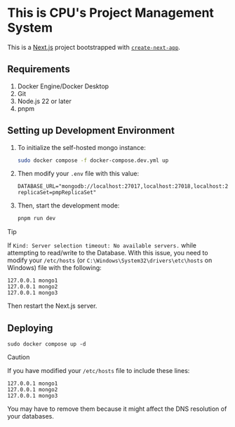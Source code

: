 # This is CPU's Project Management System

This is a [Next.js](https://nextjs.org) project bootstrapped with [`create-next-app`](https://nextjs.org/docs/app/api-reference/cli/create-next-app).

## Requirements

1. Docker Engine/Docker Desktop
2. Git
3. Node.js 22 or later
4. pnpm

## Setting up Development Environment

1. To initialize the self-hosted mongo instance:
   ```sh
   sudo docker compose -f docker-compose.dev.yml up
   ```

2. Then modify your `.env` file with this value:
   ```env
   DATABASE_URL="mongodb://localhost:27017,localhost:27018,localhost:27019/pmp?replicaSet=pmpReplicaSet"
   ```

3. Then, start the development mode:
   ```sh
   pnpm run dev
   ```

> [!TIP]
> If `Kind: Server selection timeout: No available servers.` while attempting to read/write to
> the Database. With this issue, you need to modify your `/etc/hosts` (or `C:\Windows\System32\drivers\etc\hosts` on Windows)
> file with the following:
> ```
> 127.0.0.1 mongo1
> 127.0.0.1 mongo2
> 127.0.0.1 mongo3
> ```
> Then restart the Next.js server.

## Deploying

```
sudo docker compose up -d
```

> [!CAUTION]
> If you have modified your `/etc/hosts` file to include these lines:
> ```
> 127.0.0.1 mongo1
> 127.0.0.1 mongo2
> 127.0.0.1 mongo3
> ```
> You may have to remove them because it might affect the DNS resolution of your databases.
